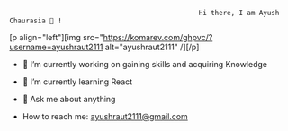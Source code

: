                                                    Hi there, I am Ayush Chaurasia 👋 !
 [p align="left"][img src="https://komarev.com/ghpvc/?username=ayushraut2111 alt="ayushraut2111" /][/p]

                                               

- 🔭 I’m currently working on gaining skills and acquiring Knowledge

- 🌱 I’m currently learning React

- 💬 Ask me about anything

- How to reach me: ayushraut2111@gmail.com
<!--
**ayushraut2111/ayushraut2111** is a ✨ _special_ ✨ repository because its `README.md` (this file) appears on your GitHub profile.

Here are some ideas to get you started:

- 🔭 I’m currently working on ...
- 🌱 I’m currently learning ...
- 👯 I’m looking to collaborate on ...
- 🤔 I’m looking for help with ...
- 💬 Ask me about ...
- 📫 How to reach me: ...
- 😄 Pronouns: ...
- ⚡ Fun fact: ...
-->

